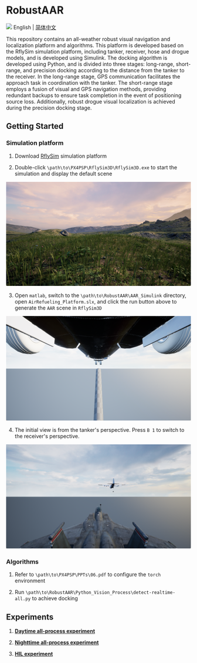 # RobustAAR

<img src="https://gw.alipayobjects.com/zos/antfincdn/R8sN%24GNdh6/language.svg" width="18"> English | [简体中文](./README_zh.md)

This repository contains an all-weather robust visual navigation and localization platform and algorithms. This platform is developed based on the RflySim simulation platform, including tanker, receiver, hose and drogue models, and is developed using Simulink. The docking algorithm is developed using Python, and is divided into three stages: long-range, short-range, and precision docking according to the distance from the tanker to the receiver. In the long-range stage, GPS communication facilitates the approach task in coordination with the tanker. The short-range stage employs a fusion of visual and GPS navigation methods, providing redundant backups to ensure task completion in the event of positioning source loss. Additionally, robust drogue visual localization is achieved during the precision docking stage.

## Getting Started

### Simulation platform

1. Download [RflySim](https://rflysim.com/) simulation platform

2. Double-click `\path\to\PX4PSP\RflySim3D\RflySim3D.exe` to start the simulation and display the default scene

<img src="https://raw.githubusercontent.com/InitialZJ/MarkdownPhotoes/main/res/image-20240530162155493.png?token=GHSAT0AAAAAACM7L7JSHVNQIBZ2OLHFYDJQZSZHMWA" alt="image-20240530162155493" style="zoom:50%;" />

3. Open `matlab`, switch to the `\path\to\RobustAAR\AAR_Simulink` directory, open `AirRefueling_Platform.slx`, and click the run button above to generate the `AAR` scene in `RflySim3D`

<img src="https://raw.githubusercontent.com/InitialZJ/MarkdownPhotoes/main/res/image-20240530164701526.png?token=GHSAT0AAAAAACM7L7JS6BJJWVZVBBK46IQUZSZHNOA" alt="image-20240530164701526" style="zoom:50%;" />

4. The initial view is from the tanker's perspective. Press `B 1` to switch to the receiver's perspective.

<img src="https://raw.githubusercontent.com/InitialZJ/MarkdownPhotoes/main/res/image-20240530164748222.png?token=GHSAT0AAAAAACM7L7JTKGXKHBNVDAHLSRYOZSZHONA" alt="image-20240530171032438" style="zoom:50%;" />

### Algorithms

1. Refer to `\path\to\PX4PSP\PPTs\06.pdf` to configure the `torch` environment

2. Run `\path\to\RobustAAR\Python_Vision_Process\detect-realtime-all.py` to achieve docking

## Experiments

1. **[Daytime all-process experiment](./Python_Vision_Process/all_process/README.md)**

2. **[Nighttime all-process experiment](./Python_Vision_Process/all_process_night/README.md)**

3. **[HIL experiment](./HIL/README.md)**
